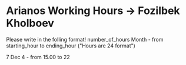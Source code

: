 # Arianos Working Hours -> Fozilbek Kholboev

Please write in the folling format!
number_of_hours Month - from starting_hour to ending_hour ("Hours are 24 format")

7 Dec 4 - from 15.00 to 22
